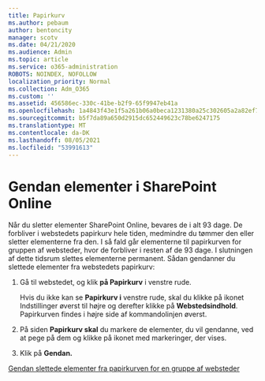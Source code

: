 ```yaml
---
title: Papirkurv
ms.author: pebaum
author: bentoncity
manager: scotv
ms.date: 04/21/2020
ms.audience: Admin
ms.topic: article
ms.service: o365-administration
ROBOTS: NOINDEX, NOFOLLOW
localization_priority: Normal
ms.collection: Adm_O365
ms.custom: ''
ms.assetid: 456586ec-330c-41be-b2f9-65f9947eb41a
ms.openlocfilehash: 1a4843f43e1f5a261b06a0beca1231380a25c302605a2a82ef7143791f2964e5
ms.sourcegitcommit: b5f7da89a650d2915dc652449623c78be6247175
ms.translationtype: MT
ms.contentlocale: da-DK
ms.lasthandoff: 08/05/2021
ms.locfileid: "53991613"
---
```

# <a name="restore-items-in-sharepoint-online"></a>Gendan elementer i SharePoint Online

Når du sletter elementer SharePoint Online, bevares de i alt 93 dage. De forbliver i webstedets papirkurv hele tiden, medmindre du tømmer den eller sletter elementerne fra den. I så fald går elementerne til papirkurven for gruppen af websteder, hvor de forbliver i resten af de 93 dage. I slutningen af dette tidsrum slettes elementerne permanent. Sådan gendanner du slettede elementer fra webstedets papirkurv:
  
1. Gå til webstedet, og klik **på Papirkurv** i venstre rude. 
    
    Hvis du ikke kan se **Papirkurv i** venstre rude, skal du klikke på ikonet Indstillinger øverst til højre og derefter klikke på **Webstedsindhold**. Papirkurven findes i højre side af kommandolinjen øverst.
    
2. På siden **Papirkurv skal** du markere de elementer, du vil gendanne, ved at pege på dem og klikke på ikonet med markeringer, der vises. 
    
3. Klik på **Gendan.**
    
[Gendan slettede elementer fra papirkurven for en gruppe af websteder](https://support.microsoft.com/office/restore-items-in-the-recycle-bin-that-were-deleted-from-sharepoint-or-teams-6df466b6-55f2-4898-8d6e-c0dff851a0be)
  

